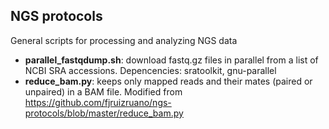 <h2>NGS protocols</h2>

General scripts for processing and analyzing NGS data
* **parallel_fastqdump.sh**: download fastq.gz files in parallel from a list of NCBI SRA accessions. Depencencies: sratoolkit, gnu-parallel
* **reduce_bam.py**: keeps only mapped reads and their mates (paired or unpaired) in a BAM file. Modified from https://github.com/fjruizruano/ngs-protocols/blob/master/reduce_bam.py 
